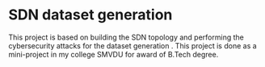 # SDN dataset generation
This project is based on building the SDN topology and performing the cybersecurity attacks for the dataset generation .
This project is done as a mini-project in my college SMVDU for award of B.Tech degree.
